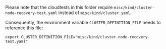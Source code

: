 Please note that the cloudtests in this folder require `misc/kind/cluster-node-recovery-test.yaml` instead of
`misc/kind/cluster.yaml`.

Consequently, the environment variable `CLUSTER_DEFINITION_FILE` needs to reference this file:
```
export CLUSTER_DEFINITION_FILE="misc/kind/cluster-node-recovery-test.yaml"
```
